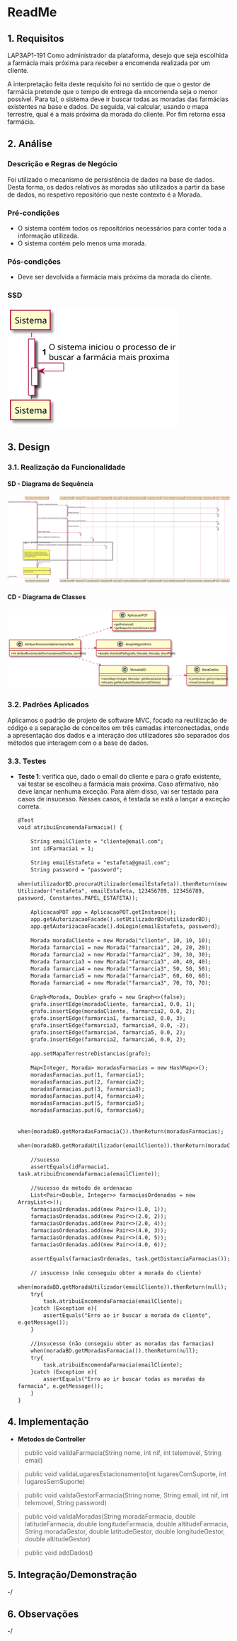 # ReadMe #

## 1. Requisitos
LAP3AP1-191 Como administrador da plataforma, desejo que seja escolhida a farmácia mais próxima para receber a encomenda realizada por um cliente.

A interpretação feita deste requisito foi no sentido de que o gestor de farmácia pretende que o tempo de entrega da encomenda seja o menor possível. Para tal, o sistema deve ir buscar todas as moradas das farmácias existentes na base e dados. De seguida, vai calcular, usando o mapa terrestre, qual é a mais próxima da morada do cliente. Por fim retorna essa farmácia.


## 2. Análise
### Descrição e Regras de Negócio
Foi utilizado o mecanismo de persistência de dados na base de dados. Desta forma, os dados relativos às moradas são utilizados a partir da base de dados, no respetivo repositório que neste contexto é a Morada.

### Pré-condições
- O sistema contém todos os repositórios necessários para conter toda a informação utilizada.
- O sistema contém pelo menos uma morada.

### Pós-condições
- Deve ser devolvida a farmácia mais próxima da morada do cliente.

### SSD
![SSD.svg](SSD.svg)

## 3. Design
### 3.1. Realização da Funcionalidade

#### SD - Diagrama de Sequência
![SD.svg](SD.svg)

#### CD - Diagrama de Classes
![CD.svg](CD.svg)

### 3.2. Padrões Aplicados
Aplicamos o padrão de projeto de software MVC, focado na reutilização de código e a separação de conceitos em três camadas interconectadas, onde a apresentação dos dados e a interação dos utilizadores são separados dos métodos que interagem com o a base de dados.

### 3.3. Testes

- **Teste 1**: verifica que, dado o email do cliente e para o grafo existente, vai testar se escolheu a farmácia mais próxima. Caso afirmativo, não deve lançar nenhuma exceção. Para além disso, vai ser testado para casos de insucesso. Nesses casos, é testada se está a lançar a exceção correta.   

      @Test
      void atribuiEncomendaFarmacia() {

          String emailCliente = "cliente@email.com";
          int idFarmacia1 = 1;

          String emailEstafeta = "estafeta@gmail.com";
          String password = "password";
          when(utilizadorBD.procuraUtilizador(emailEstafeta)).thenReturn(new Utilizador("estafeta", emailEstafeta, 123456789, 123456789, password, Constantes.PAPEL_ESTAFETA));

          AplicacaoPOT app = AplicacaoPOT.getInstance();
          app.getAutorizacaoFacade().setUtilizadorBD(utilizadorBD);
          app.getAutorizacaoFacade().doLogin(emailEstafeta, password);

          Morada moradaCliente = new Morada("cliente", 10, 10, 10);
          Morada farmarcia1 = new Morada("farmarcia1", 20, 20, 20);
          Morada farmarcia2 = new Morada("farmarcia2", 30, 30, 30);
          Morada farmarcia3 = new Morada("farmarcia3", 40, 40, 40);
          Morada farmarcia4 = new Morada("farmarcia3", 50, 50, 50);
          Morada farmarcia5 = new Morada("farmarcia3", 60, 60, 60);
          Morada farmarcia6 = new Morada("farmarcia3", 70, 70, 70);

          Graph<Morada, Double> grafo = new Graph<>(false);
          grafo.insertEdge(moradaCliente, farmarcia1, 0.0, 1);
          grafo.insertEdge(moradaCliente, farmarcia2, 0.0, 2);
          grafo.insertEdge(farmarcia1, farmarcia3, 0.0, 3);
          grafo.insertEdge(farmarcia3, farmarcia4, 0.0, -2);
          grafo.insertEdge(farmarcia4, farmarcia5, 0.0, 2);
          grafo.insertEdge(farmarcia2, farmarcia6, 0.0, 2);

          app.setMapaTerrestreDistancias(grafo);

          Map<Integer, Morada> moradasFarmacias = new HashMap<>();
          moradasFarmacias.put(1, farmarcia1);
          moradasFarmacias.put(2, farmarcia2);
          moradasFarmacias.put(3, farmarcia3);
          moradasFarmacias.put(4, farmarcia4);
          moradasFarmacias.put(5, farmarcia5);
          moradasFarmacias.put(6, farmarcia6);

          when(moradaBD.getMoradasFarmacia()).thenReturn(moradasFarmacias);
          when(moradaBD.getMoradaUtilizador(emailCliente)).thenReturn(moradaCliente);

          //sucesso
          assertEquals(idFarmacia1, task.atribuiEncomendaFarmacia(emailCliente));

          //sucesso do metodo de ordenacao
          List<Pair<Double, Integer>> farmaciasOrdenadas = new ArrayList<>();
          farmaciasOrdenadas.add(new Pair<>(1.0, 1));
          farmaciasOrdenadas.add(new Pair<>(2.0, 2));
          farmaciasOrdenadas.add(new Pair<>(2.0, 4));
          farmaciasOrdenadas.add(new Pair<>(4.0, 3));
          farmaciasOrdenadas.add(new Pair<>(4.0, 5));
          farmaciasOrdenadas.add(new Pair<>(4.0, 6));

          assertEquals(farmaciasOrdenadas, task.getDistanciaFarmacias());

          // insucesso (não conseguiu obter a morada do cliente)
          when(moradaBD.getMoradaUtilizador(emailCliente)).thenReturn(null);
          try{
              task.atribuiEncomendaFarmacia(emailCliente);
          }catch (Exception e){
              assertEquals("Erro ao ir buscar a morada do cliente", e.getMessage());
          }

          //insucesso (não conseguiu obter as moradas das farmacias)
          when(moradaBD.getMoradasFarmacia()).thenReturn(null);
          try{
              task.atribuiEncomendaFarmacia(emailCliente);
          }catch (Exception e){
              assertEquals("Erro ao ir buscar todas as moradas da farmacia", e.getMessage());
          }
      }

## 4. Implementação

- **Metodos do Controller**

> public void validaFarmacia(String nome, int nif, int telemovel, String email)

> public void validaLugaresEstacionamento(int lugaresComSuporte, int lugaresSemSuporte)

> public void validaGestorFarmacia(String nome, String email, int nif, int telemovel, String password)

> public void validaMoradas(String moradaFarmacia, double latitudeFarmacia, double longitudeFarmacia, double altitudeFarmacia, String moradaGestor, double latitudeGestor, double longitudeGestor, double altitudeGestor)

> public void addDados()

## 5. Integração/Demonstração
-/

## 6. Observações
-/
